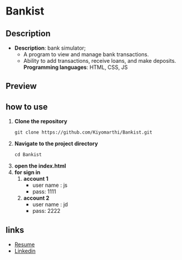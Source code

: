 # Bankist
## Description
- **Description**: bank simulator;
	- A program to view and manage bank transactions. 
	- Ability to add transactions, receive loans, and make deposits.
**Programming languages**: HTML, CSS, JS
## Preview


## how to use
1. **Clone the repository**
	```
	git clone https://github.com/Kiyomarthi/Bankist.git
	```
3. **Navigate to the project directory**
	```
	cd Bankist
	```
4. **open the index.html**
5. **for sign in**
	1. **account 1**
		- user name : js
		- pass: 1111
	2. **account 2**
		- user name : jd
		- pass: 2222
## links
- [Resume](https://drive.google.com/file/d/1MSikW0hlfwjpsI_VPBEZjkt8BuPGj5z8/view?usp=sharing)
- [Linkedin](https://www.linkedin.com/in/kiyomarthi/)
